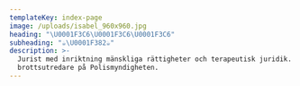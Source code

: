 ```yaml
---
templateKey: index-page
image: /uploads/isabel_960x960.jpg
heading: "\U0001F3C6\U0001F3C6\U0001F3C6"
subheading: "☕\U0001F382☕"
description: >-
  Jurist med inriktning mänskliga rättigheter och terapeutisk juridik. Civil
  brottsutredare på Polismyndigheten.
---
```


